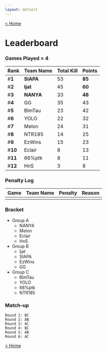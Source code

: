 ```yaml
---
layout: default
---
```


[< Home](https://kanziebub.github.io/SurvivalProtocol/)


# **Leaderboard**

### Games Played = 4

|  Rank  | Team Name             | Total Kill | **Points** |
|:-------|:----------------------|:-----------|:-----------|
| #**1** | **SIAPA** | 53 | **85** | 
| #**2** | **Ijat** | 45 | **60** | 
| #**3** | **NANYA** | 33 | **48** | 
| #**4** | GG | 35 | 43 | 
| #**5** | BlmTau | 23 | 42 | 
| #**6** | YOLO | 22 | 32 | 
| #**7** | Melon | 24 | 31 | 
| #**8** | NTR185 | 14 | 25 | 
| #**9** | EzWins | 15 | 23 | 
| #**10** | Eclair | 8 | 13 | 
| #**11** | 66%ptk | 8 | 11 | 
| #**12** | HnS | 3 | 8 | 

### Penalty Log

|  Game  | Team Name | Penalty | Reason                |
|:-------|:----------|:--------|:----------------------|
|        |           |         |                       | 
 
 



### Bracket
- Group A
  - NANYA
  - Melon
  - Eclair
  - HnS
- Group B
  - Ijat
  - SIAPA
  - EzWins
  - GG
- Group C
  - BlmTau
  - YOLO
  - 66%ptk
  - NTR185


### Match-up
```
Round 1: BC 
Round 2: AB 
Round 3: AC 
Round 4: BC 
Round 5: AB 
Round 6: AC
```



[< Home](https://kanziebub.github.io/SurvivalProtocol/)
    